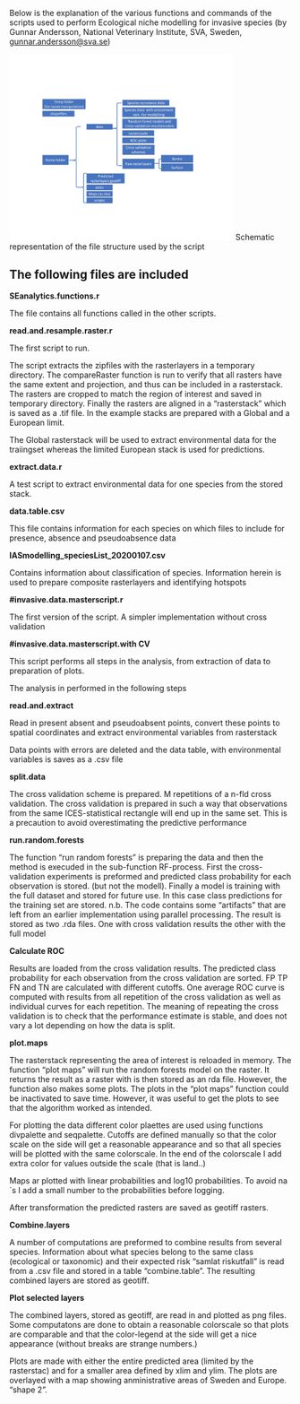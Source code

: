 
Below is the explanation of the various functions and commands of the scripts used to perform Ecological niche modelling for invasive species (by Gunnar Andersson, National Veterinary Institute, SVA, Sweden, gunnar.andersson@sva.se)

<img src=images/IAS_image3.jpg width=400>
Schematic representation of the file structure used by the script

## The following files are included

**SEanalytics.functions.r**

The file contains all functions called in the other scripts.

**read.and.resample.raster.r**

The first script to run. 

The script extracts the zipfiles with the rasterlayers in a temporary directory. The compareRaster function is run to verify that all rasters have the same extent and projection, and thus can be included in a rasterstack. The rasters are cropped to match the region of interest and saved in temporary directory. Finally the rasters are aligned in a “rasterstack” which is saved as a .tif file. In the example stacks are prepared with a Global and a European limit.

The Global rasterstack will be used to extract environmental data for the traiingset whereas the limited European stack is used for predictions.

**extract.data.r**

A test script to extract environmental data for one species from the stored stack.
 
**data.table.csv**

This file contains information for each species on which files to include for presence, absence and pseudoabsence data

**IASmodelling_speciesList_20200107.csv**

Contains information about classification of species. Information herein is used to prepare composite rasterlayers and identifying hotspots

**#invasive.data.masterscript.r**

The first version of the script. A simpler implementation without cross validation

**#invasive.data.masterscript.with CV**

This script performs all steps in the analysis, from extraction of data to preparation of plots. 

The analysis in performed in the following steps

**read.and.extract**

Read in present absent and pseudoabsent points, convert these points to spatial coordinates and extract environmental variables from rasterstack

Data points with errors are deleted and the data table, with environmental variables is saves as a .csv file

**split.data**

The cross validation scheme is prepared. M repetitions of a n-fld cross validation. The cross validation is prepared in such a way that observations from the same ICES-statistical rectangle will end up in the same set. This is a precaution to avoid overestimating the predictive performance

**run.random.forests**

The function “run random forests” is preparing the data and then the method is execuded in the sub-function RF-process. First the cross-validation experiments is preformed and predicted class probability for each observation is stored. (but not the modell). Finally a model is training with the full dataset and stored for future use. In this case class predictions for the training set are stored.
n.b. The code contains some “artifacts” that are left from an earlier implementation using parallel processing. The result is stored as two .rda files. One with cross validation  results the other with the full model

**Calculate ROC**

Results are loaded from the cross validation results. The predicted class probability for each observation from the cross validation are sorted. FP TP FN and TN are calculated with different cutoffs. 
One average ROC curve is computed with results from all repetition of the cross validation as well as individual curves for each repetition. The meaning of repeating the cross validation is to check that the performance estimate is stable,  and does not vary a lot depending on how the data is split. 

**plot.maps**

The rasterstack representing the area of interest is reloaded in memory. The function “plot maps” will run the random forests model on the raster. It returns the result as a raster with is then stored as an rda file. However, the function also makes some plots. The plots in the “plot maps” function could be inactivated to save time. However, it was useful to get the plots to see that the algorithm worked as intended.

For plotting the data different color plaettes are used using functions divpalette and seqpalette. Cutoffs are defined manually so that the color scale on the side will get a reasonable appearance and so that all species will be plotted with the same colorscale. In the end of the colorscale I add extra color for values outside the scale (that is land..)

Maps ar plotted with linear probabilities and log10 probabilities. To avoid na´s I add a small number to the probabilities before logging. 

After transformation the predicted rasters are saved as geotiff rasters.

**Combine.layers**

A number of computations are preformed to combine results from several species. Information about what species belong to the same class (ecological or taxonomic) and their expected risk “samlat riskutfall” is read from a .csv file and stored in a table “combine.table”. The resulting combined layers are stored as geotiff.

**Plot selected layers**

The combined layers, stored as geotiff, are read in and plotted as png files.  Some computatons are done to obtain a reasonable colorscale so that plots are comparable and that the color-legend at the side will get a nice appearance (without breaks are strange numbers.)

Plots are made with either the entire predicted area (limited by the rasterstac) and for a smaller area defined by xlim and ylim.  The plots are overlayed with a map showing anministrative areas of Sweden and Europe. “shape 2”. 
